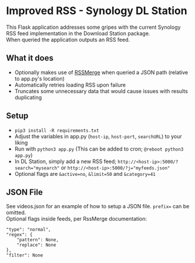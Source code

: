 # Improved RSS - Synology DL Station
This Flask application addresses some gripes with the current Synology RSS feed implementation in the Download Station package.
<br>
When queried the application outputs an RSS feed.

## What it does
- Optionally makes use of [RSSMerge](https://github.com/mgaulton/RssMerge) when queried a JSON path (relative to app.py's location)
- Automatically retries loading RSS upon failure
- Truncates some unnecessary data that would cause issues with results duplicating

## Setup
- `pip3 install -R requirements.txt`
- Adjust the variables in app.py (`host-ip`, `host-port`, `searchURL`) to your liking
- Run with `python3 app.py` (This can be added to cron; `@reboot python3 app.py`)
- In DL Station, simply add a new RSS feed; `http://<host-ip>:5000/?search="mysearch"` or `http://<host-ip>:5000/?j="myfeeds.json"`
- Optional flags are `&active=no`, `&limit=50` and `&category=41`

## JSON File
See videos.json for an example of how to setup a JSON file. `prefix=` can be omitted.<br>
Optional flags inside feeds, per RssMerge documentation:
```
"type": "normal",
"regex": {
	"pattern": None,
	"replace": None
},
"filter": None
```
